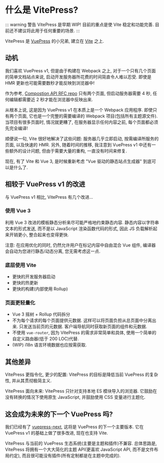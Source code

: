 # 什么是 VitePress?

::: warning 警告
VitePress 是早期 WIP! 目前的重点是使 Vite 稳定和功能完善. 目前还不建议将此用于任何重要的场景.
:::

VitePress 是 [VuePress](https://vuepress.vuejs.org/) 的小兄弟, 建立在 [Vite](https://github.com/vitejs/vite) 之上.

## 动机

我们喜欢 VuePress v1, 但是由于构建在 Webpack 之上, 对于一个只有几个页面的简单文档站点来说, 启动开发服务器所花费的时间简直令人难以忍受. 即使是 HMR 更新也可能需要数秒才能反映到浏览器中!

作为参考, [Compostion API RFC repo](https://github.com/vuejs/composition-api-rfc) 只有两个页面, 但启动服务器需要 4 秒, 任何编辑都需要近 2 秒才能在浏览器中反映出来.

从根本上说, 这是因为 VuePress v1 在本质上是一个 Webpack 应用程序. 即使只有两个页面, 它也是一个完整的需要编译的 Webpack 项目(包括所有主题源文件). 当项目有很多页面时, 情况就更糟了, 在服务器显示任何内容之前, 每个页面都必须先完全编译!

顺便说一句, Vite 很好地解决了这些问题: 服务器几乎立即启动, 按需编译所服务的页面, 以及快速的 HMR. 另外, 随着时间的推移, 我注意到 VuePress v1 中还有一些额外的设计问题, 但由于需要大量的重构, 一直没有时间来修复.

现在, 有了 Vite 和 Vue 3, 是时候重新考虑 "Vue 驱动的静态站点生成器" 到底可以是什么了.

## 相较于 VuePress v1 的改进

与 VuePress v1 相比, VitePress 有几个改进...

### 使用 Vue 3

利用 Vue 3 改进的模板静态分析来尽可能严格地约束静态内容. 静态内容以字符串文本的形式发送, 而不是以 JavaScript 渲染函数代码的形式, 因此 JS 负载解析起来开销更小, 整合起来也变得更快.

注意: 在应用优化的同时, 仍然允许用户在标记内容中自由混合 Vue 组件, 编译器会自动为您进行静态/动态分离, 您无需考虑这一点.

### 底层使用 Vite

- 更快的开发服务器启动
- 更快的热更新
- 更快的构建(内部使用 Rollup)

### 页面更轻量化

- Vue 3 摇树 + Rollup 代码拆分
- 不为每个请求的每个页面提供元数据. 这样可以将页面负担从总页面中分离出来. 只发送当前页的元数据. 客户端导航同时获取新页面的组件和元数据.
- 不使用 `vue-router`, 因为 VitePress 的需求非常简单和具体, 使用一个简单的自定义路由器(低于 200 LOC)代替.
- (WIP) i18n 语言环境数据也应按需获取.

## 其他差异

VitePress 更指令化, 更少的配置: VitePress 的目标是降低当前 VuePress 的复杂性, 并从其贯彻极简主义.

VitePress 面向未来: VitePress 只针对支持本地 ES 模块导入的浏览器. 它鼓励在没有转换的情况下使用原生 JavaScript, 并鼓励使用 CSS 变量进行主题化.

## 这会成为未来的下一个 VuePress 吗?

我们已经有了 [vuepress-next](https://github.com/vuepress/vuepress-next), 这将是 VuePress 的下一个主要版本. 它在 VuePress v1 的基础上做了很多改进, 现在也支持 Vite.

VitePress 与当前的 VuePress 生态系统(主要是主题和插件)不兼容. 总体思路是, VitePress 将拥有一个大大简化的主题 API(更喜欢 JavaScript API, 而不是文件布局约定), 而且很可能没有插件(所有定制都是在主题中完成的).
